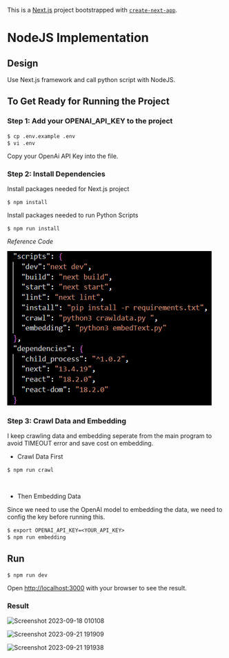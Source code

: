 This is a [Next.js](https://nextjs.org/) project bootstrapped with [`create-next-app`](https://github.com/vercel/next.js/tree/canary/packages/create-next-app).

# NodeJS Implementation

## Design

Use Next.js framework and call python script with NodeJS.


## To Get Ready for Running the Project

### Step 1: Add your OPENAI_API_KEY to the project
```
$ cp .env.example .env
$ vi .env
```
Copy your OpenAi API Key into the file.

### Step 2: Install Dependencies
Install packages needed for Next.js project
```
$ npm install
```

Install packages needed to run Python Scripts
```
$ npm run install
```

*Reference Code*

![Alt text](image-2.png)

### Step 3: Crawl Data and Embedding

I keep crawling data and embedding seperate from the main program to avoid TIMEOUT error and save cost on embedding.

* Crawl Data First

```
$ npm run crawl
```
<br>

* Then Embedding Data

Since we need to use the OpenAI model to embedding the data, we need to config the key before running this.

```
$ export OPENAI_API_KEY=<YOUR_API_KEY>
$ npm run embedding
```

## Run

```
$ npm run dev
```
Open [http://localhost:3000](http://localhost:3000) with your browser to see the result.

### Result

![Screenshot 2023-09-18 010108](https://github.com/SharonCao0920/CustomerService_OpenAI/assets/54694766/302d6354-636d-477a-840a-7e81206d6001)

![Screenshot 2023-09-21 191909](https://github.com/SharonCao0920/CustomerService_OpenAI/assets/54694766/496f97ef-83e2-4c7b-86b1-8034edc2f75c)

![Screenshot 2023-09-21 191938](https://github.com/SharonCao0920/CustomerService_OpenAI/assets/54694766/2fb581c9-dba7-40b0-8abd-26b89026fe60)



